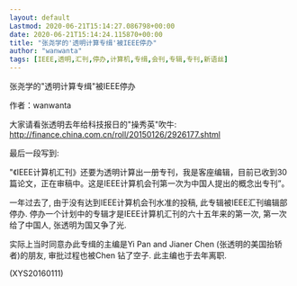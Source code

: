 ```yaml
---
layout: default
Lastmod: 2020-06-21T15:14:27.086798+00:00
date: 2020-06-21T15:14:24.115870+00:00
title: "张尧学的'透明计算专缉'被IEEE停办"
author: "wanwanta"
tags: [IEEE,透明,汇刊,停办,计算机,专缉,会刊,专辑,专刊,新语丝]
---
```


张尧学的"透明计算专缉"被IEEE停办

作者：wanwanta

大家请看张透明去年给科技报日的"操秀英"吹牛:　　http://finance.china.com.cn/roll/20150126/2926177.shtml

最后一段写到:

"《IEEE计算机汇刊》还要为透明计算出一册专刊，我是客座编辑，目前已收到30篇论文，正在审稿中。这是IEEE计算机会刊第一次为中国人提出的概念出专刊”。

一年过去了, 由于没有达到IEEE计算机会刊水准的投稿, 此专辑被IEEE汇刊编辑部停办. 停办一个计划中的专辑才是IEEE计算机汇刊的六十五年来的第一次, 第一次给了中国人, 张透明为国又争了光.

实际上当时同意办此专缉的主编是Yi Pan and Jianer Chen (张透明的美国抬轿者)的朋友, 审批过程也被Chen 钻了空子. 此主编也于去年离职.

(XYS20160111)

